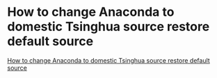 # How to change Anaconda to domestic Tsinghua source  restore default source
[How to change Anaconda to domestic Tsinghua source  restore default source](https://aiwithcloud.com/2022/09/19/how_to_change_anaconda_to_domestic_tsinghua_source__restore_default_source/)